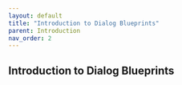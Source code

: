 ```yaml
---
layout: default
title: "Introduction to Dialog Blueprints"
parent: Introduction
nav_order: 2
---
```


## Introduction to Dialog Blueprints